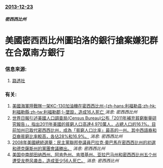 ### [2013-12-23](/news/2013/12/23/index.md)

##### 密西西比州
#  美國密西西比州圖珀洛的銀行搶案嫌犯群在合眾南方銀行 




### 信息来源:

1. [路透社](http://www.reuters.com/article/2013/12/24/us-usa-police-mississippi-idUSBRE9BN03920131224)

### 有关:

1. [美國海軍陸戰隊一架KC-130加油機在密西西比州-{zh-hans:利福勒县;zh-hk:利福勒縣;zh-tw:利福勒郡;}-墜毀，造成16人死亡 ](/news/2017/07/10/美國海軍陸戰隊一架KC-130加油機在密西西比州-zh-hans-利福勒县-zh-hk-利福勒縣-zh-tw-利福勒郡.md) _消息: 密西西比州_
2. [ 世界日報引述美國人口調查局(Census Bureau)公布「2011年補充貧窮衡量研究報告」，指出2011年美國的貧窮人口高達4,970萬人，占總人口的16.1%。目前加州已取代密西西比州，成為「貧窮人口比率」最高的一州。其中西語裔和亞裔貧窮比率較高，各佔28%和16.9%。](/news/2012/11/14/世界日報引述美國人口調查局-Census-Bureau-公布-2011年補充貧窮衡量研究報告-指出2011年美國的貧.md) _消息: 密西西比州_
3. [2008年美國總統選舉：民主黨聯邦參議員巴拉克·奧巴馬在密西西比州的初選和德克薩斯州的黨團會議勝出。](/news/2008/03/11/2008年美國總統選舉-民主黨聯邦參議員巴拉克-奧巴馬在密西西比州的初選和德克薩斯州的黨團會議勝出.md) _消息: 密西西比州_
4. [美国中南部田纳西州、阿肯色州、肯塔基州、亚拉巴马州和密西西比州五个州遭受龙卷风袭击，造成至少56人死亡。](/news/2008/02/5/美国中南部田纳西州-阿肯色州-肯塔基州-亚拉巴马州和密西西比州五个州遭受龙卷风袭击-造成至少56人死亡.md) _消息: 密西西比州_
